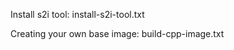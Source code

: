 Install s2i tool: 
    install-s2i-tool.txt

Creating your own base image: 
    build-cpp-image.txt

